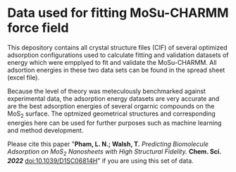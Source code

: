 # Data used for fitting MoSu-CHARMM force field

This depository contains all crystal structure files (CIF) of several optimized
adsorption configurations used to calculate fitting and validation datasets of
energy which were empplyed to fit and validate the MoSu-CHARMM. All adsortion
energies in these two data sets can be found in the spread sheet (excel file).

Because the level of theory was meteculously benchmarked against
experimental data, the adsorption energy datasets are very accurate and are the
best adsorption energies of several orgarnic compounds on the MoS<sub>2</sub>
surface. The optmized geometrical structures and corresponding energies here can
be used for further purposes such as machine learning and method development.

Please cite this paper "**Pham, L. N.; Walsh, T.** *Predicting Biomolecule Adsorption
on MoS<sub>2</sub> Nanosheets with High Structural Fidelity.* **Chem. Sci.** ***2022***
[doi:10.1039/D1SC06814H](https://doi.org/10.1039/D1SC06814H)" if you are using
this set of data. 
